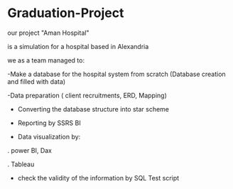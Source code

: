 # Graduation-Project

our project "Aman Hospital"

is a simulation for a hospital based in Alexandria

we as a team managed to:

-Make a database for the hospital system from scratch (Database creation and filled with data)

-Data preparation ( client recruitments, ERD, Mapping)

- Converting the database structure into star scheme 

- Reporting by SSRS BI

- Data visualization by:

 . power BI, Dax 
 
 . Tableau
 
- check the validity of the information by SQL Test script
